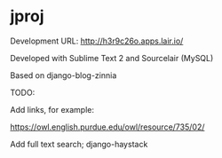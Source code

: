 # jproj

Development URL:  http://h3r9c26o.apps.lair.io/

Developed with Sublime Text 2 and Sourcelair (MySQL)

Based on django-blog-zinnia

TODO:

Add links, for example:

https://owl.english.purdue.edu/owl/resource/735/02/

Add full text search; django-haystack


